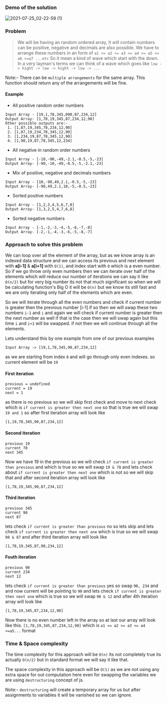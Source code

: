 ### Demo of the solution 

![2021-07-25_02-22-59 (1)](https://user-images.githubusercontent.com/40739903/126880854-eb577f52-6003-4fbc-9477-b3612d56bf55.gif)


### Problem

> We will be having an random ordered array, It will contain numbers can be positive, negative and decimals are also possible. We have to arrange these numbers in an form of `a1 <= a2 >= a3 <= a4 >= a5 <= a6 >=a7 ...etc` So it mean a kind of wave which start with the down. In a very layman's terms we can think of a wave which goes like `low -> hight -> low -> hight -> low -> ...`

Note:- There can be `multiple arrangements` for the same array. This function should return any of the arrangements will be fine.
#### Example

- All positive random order numbers
```
Input Array - [19,1,78,345,090,87,234,12]
Output Array- [1,78,19,345,87,234,12,90]
Other possible outputs are:-
 1. [1,87,19,345,78,234,12,90]
 2. [1,87,19,234,78,345,12,90]
 3. [1,234,19,87,78,345,12,90]
 4. [1,90,19,87,78,345,12,234]
```

- All negative in random order numbers
```
Input Array - [-10,-90,-49,-2.1,-0.5,-5,-23]
Output Array- [-90,-10,-49,-0.5,-5,-2.1,-23]
```

- Mix of positive, negative and decimals numbers
```
Input Array - [10,-90,49,2.1,-0.5,-5,-23]
Output Array- [-90,49,2.1,10,-5,-0.5,-23]
```

- Sorted positive numbers
```
Input Array - [1,2,3,4,5,6,7,8]
Output Array- [1,3,2,5,4,7,6,8]
```

- Sorted negative numbers
```
Input Array - [-1,-2,-3,-4,-5,-6,-7,-8]
Output Array- [-2,-1,-4,-3,-6,-5,-8,-7]
```

### Approach to solve this problem

We can loop over all the element of the array, but as we know array is an indexed data structure and we can access its previous and next element with **a[i-1]** & **a[i+1]** with `O(1)`, and index start with `0` which is a even number. So if we go throw only even numbers then we can iterate over half of the elements which will reduce our number of iterations we can say it like `O(n/2)` but for very big number its not that much significant so when we will be calculating function's Big O it will be `O(n)` but we know its still fast and we are only iterating only half of the elements which are even.

So we will iterate through all the even numbers and check if current number is greater then the previous number [i-1] if so then we will swap these two numbers `i-1` and `i` and again we will check if current number is greater then the next number as well if that is the case then we will swap again but this time `i` and `i+1` will be swapped. if not then we will continue through all the elements.

Lets understand this by one example from one of our previous examples
```
Input Array -> [19,1,78,345,90,87,234,12]
```

as we are starting from index `0` and will go through only even indexes. so current element will be `19`

#### First iteration

```
previous = undefined
current = 19
next = 1
```
as there is no previous so we will skip first check and move to next check which is `if current is greater then next one` so that is true we will swap `19 and 1` so after first iteration array will look like
```
[1,19,78,345,90,87,234,12]
```

#### Second iteration

```
previous 19
current 78
next 345
```
Now we have 19 in the previous so we will check `if current is greater than previous` and which is true so we will swap `19 & 78` and lets check about `if current is greater then next one` which is not so we will skip that and after second iteration array will look like
```
[1,78,19,345,90,87,234,12]
```

#### Third iteration

```
previous 345
current 90
next 87
```
lets check `if current is greater than previous` no so lets skip and lets check `if current is greater then next one` which is true so we will swap `90 & 87` and after third iteration array will look like
```
[1,78,19,345,87,90,234,12]
```

#### Fouth iteration

```
previous 90
current 234
next 12
```
lets check `if current is greater than previous` yes so swap `90, 234` and and now current will be pointing to `90` and lets check `if current is greater then next one` which is true so we will swap `90 & 12` and after 4th iteration array will look like
```
[1,78,19,345,87,234,12,90]
```

Now there is no even number left in the array so at last our array will look like this. `[1,78,19,345,87,234,12,90]` which is
`a1 <= a2 >= a3 <= a4 >=a5...` format


### Time & Space complexity

The time complexity for this approach will be `O(n)` its not completely true its actually `O(n/2)` but in standard format we will say it like that.


The space complexity in this approach will be `O(1)` as we are not using any extra space for out computation here even for swapping the variables we are using `destructuring` concept of js.

Note:- `destructuring` will create a temporary array for us but after assignments to variables it will be vanished so we can ignore.
